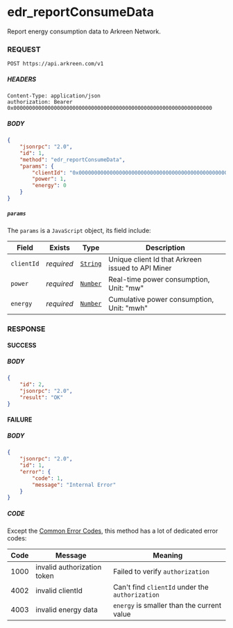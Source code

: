 # edr_reportConsumeData

Report energy consumption data to Arkreen Network.




### REQUEST

```
POST https://api.arkreen.com/v1
```



##### HEADERS

```
Content-Type: application/json
authorization: Bearer 0x0000000000000000000000000000000000000000000000000000000000000000
```



##### BODY

```json
{
    "jsonrpc": "2.0",
    "id": 1,
    "method": "edr_reportConsumeData",
    "params": {
        "clientId": "0x0000000000000000000000000000000000000000000000000000000000000000",
        "power": 1,
        "energy": 0
    }
}
```



##### `params`

The `params` is a `JavaScript` object, its field include:

| Field          | Exists     | Type                           | Description                                            |
| -------------- | ---------- | ------------------------------ | ------------------------------------------------------ |
| `clientId`     | *required* | [`String`](./Types.md#String)  | Unique client Id that Arkreen issued to API Miner      |
| `power`        | *required* | [`Number`](./Types.md#Number)  | Real-time power consumption, Unit: "mw"                |
| `energy`       | *required* | [`Number`](./Types.md#Number)  | Cumulative power consumption, Unit: "mwh"              |




### RESPONSE



#### SUCCESS

##### BODY

```json
{
    "id": 2,
    "jsonrpc": "2.0",
    "result": "OK"
}
```


#### FAILURE

##### BODY

```json
{
    "jsonrpc": "2.0",
    "id": 1,
    "error": {
        "code": 1,
        "message": "Internal Error"
    }
}
```



##### CODE

Except the [Common Error Codes](../Common/Types.md), this method has a lot of dedicated error codes:

| Code | Message                              | Meaning                                                  |
| ---- | ------------------------------------ | -------------------------------------------------------- |
| 1000 | invalid authorization token          | Failed to verify `authorization`                         |
| 4002 | invalid clientId                     | Can't find `clientId` under the `authorization`          |
| 4003 | invalid energy data                  | `energy` is smaller than the current value               |

